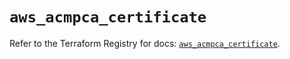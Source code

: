 # `aws_acmpca_certificate`

Refer to the Terraform Registry for docs: [`aws_acmpca_certificate`](https://registry.terraform.io/providers/hashicorp/aws/6.3.0/docs/resources/acmpca_certificate).
